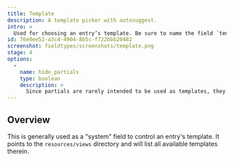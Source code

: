 ```yaml
---
title: Template
description: A template picker with autosuggest.
intro: >
  Used for choosing an entry’s template. Be sure to name the field `template` if you want it to be able to change the template (it's a special variable name).
id: 76e0ee52-a3c4-4904-8b5c-f722bbb20482
screenshot: fieldtypes/screenshots/template.png
stage: 4
options:
  -
    name: hide_partials
    type: boolean
    description: >
      Since partials are rarely intended to be used as templates, they are hidden by default.
---
```

## Overview

This is generally used as a "system" field to control an entry's template. It points to the `resources/views` directory and will list all available templates therein.


